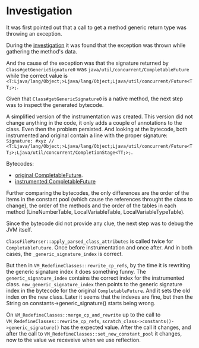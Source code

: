 # Investigation

It was first pointed out that a call to get a method generic return type was throwing an exception.

During the [investigation](https://github.com/newrelic/newrelic-java-agent/issues/526) it was found that the exception was thrown while gathering the method's data.

And the cause of the exception was that the signature returned by `Class#getGenericSignature0` was `java/util/concurrent/CompletableFuture` while the correct value is `<T:Ljava/lang/Object;>Ljava/lang/Object;Ljava/util/concurrent/Future<TT;>;`.

Given that `Class#getGenericSignature0` is a native method, the next step was to inspect the generated bytecode.

A simplified version of the instrumentation was created. This version did not change anything in the code, it only adds a couple of annotations to the class. Even then the problem persisted. And looking at the bytecode, both instrumented and original contain a line with the proper signature: 
`Signature: #xyz // <T:Ljava/lang/Object;>Ljava/lang/Object;Ljava/util/concurrent/Future<TT;>;Ljava/util/concurrent/CompletionStage<TT;>;`.

Bytecodes:
- [original CompletableFuture](CompletableFuture.bytecode.txt).
- [instrumented CompletableFuture](CompletableFuture-instrumented.bytecode.txt)

Further comparing the bytecodes, the only differences are the order of the items in the constant pool (which cause the references throught the class to change), the order of the methods and the order of the tables in each method (LineNumberTable, LocalVariableTable, LocalVariableTypeTable).

Since the bytecode did not provide any clue, the next step was to debug the JVM itself.

`ClassFileParser::apply_parsed_class_attributes` is called twice for `CompletableFuture`. Once before instrumentation and once after. And in both cases, the `_generic_signature_index` is correct.

But then in `VM_RedefineClasses::rewrite_cp_refs`, by the time it is rewriting the generic signature index it does something funny. The `generic_signature_index` contains the correct index for the instrumented class. `new_generic_signature_index` then points to the generic signature index in the bytecode for the original `CompletableFuture`. And it sets the old index on the new class. Later it seems that the indexes are fine, but then the String on constants->generic_signature() starts being wrong.

On `VM_RedefineClasses::merge_cp_and_rewrite` up to the call to `VM_RedefineClasses::rewrite_cp_refs`, `scratch_class->constants()->generic_signature()` has the expected value. After the call it changes, and after the call to `VM_RedefineClasses::set_new_constant_pool` it changes, now to the value we receveive when we use reflection.
